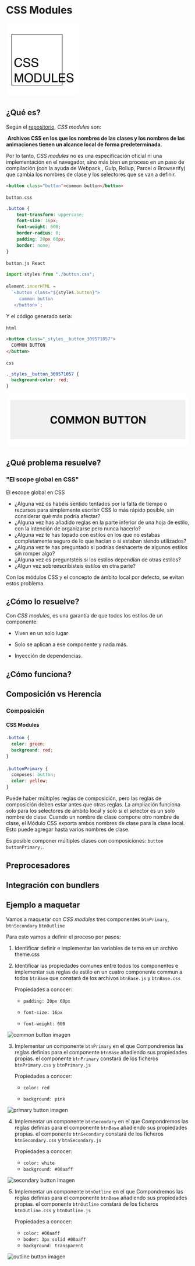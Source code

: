 # CSS Modules

![css modules logo](images/css-modules-logo.png)

## ¿Qué es?



Según el [repositorio](https://github.com/css-modules/css-modules), *CSS modules* son:

​     **Archivos CSS en los que los nombres de las clases y los nombres de las animaciones tienen un alcance local de forma predeterminada.**

Por lo tanto, *CSS modules* no es una especificación oficial ni una implementación en el navegador, sino más bien un proceso en un paso de compilación (con la ayuda de Webpack , Gulp, Rollup, Parcel o Browserify) que cambia los nombres de clase y los selectores que se van a definir.



```html
<button class="button">common button</button>
```



`button.css`

```css
.button {
  	text-transform: uppercase;
	font-size: 16px;
	font-weight: 600;
	border-radius: 0;
	padding: 20px 60px;
	border: none;
}
```



`button.js React`

```javascript
import styles from "./button.css";

element.innerHTML = 
  `<button class="${styles.button}">
     common button
   </button>`;
```



Y el código generado sería:



`html`

```html
<button class="_styles__button_309571057">
  COMMON BUTTON
</button>
```

`css`

```css
._styles__button_309571057 {
  background-color: red;
}
```





![common buttonn](images/common-button.png)





## ¿Qué problema resuelve?



 ### "El scope global en CSS"

El escope global en CSS 



* ¿Alguna vez os habéis sentido tentados por la falta de tiempo o recursos para simplemente escribir CSS lo más rápido posible, sin considerar qué más podría afectar? 
* ¿Alguna vez has añadido reglas en la parte inferior de una hoja de estilo, con la intención de organizarse pero nunca hacerlo? 
* ¿Alguna vez te has topado con estilos en los que no estabas completamente seguro de lo que hacían o si estaban siendo utilizados? 
* ¿Alguna vez te has preguntado si podrías deshacerte de algunos estilos sin romper algo? 
* ¿Alguna vez os preguntsteis si los estilos dependían de otras estilos? 
* ¿Algun vez sobreescribisteis estilos en otra parte?



Con los módulos CSS y el concepto de ámbito local por defecto, se evitan estos problema.



## ¿Cómo lo resuelve?



Con *CSS modules*, es una garantía de que todos los estilos de un componente: 

- Viven en un solo lugar

- Solo se aplican a ese componente y nada más. 

- Inyección de dependencias.

  

## ¿Cómo funciona?





## Composición vs Herencia



### Composición



#### CSS Modules



```css
.button {
  color: green;
  background: red;
}

.buttonPrimary {
  composes: button;
  color: yellow;
}
```

Puede haber múltiples reglas de composición, pero las reglas de composición deben estar antes que otras reglas. La ampliación funciona solo para los selectores de ámbito local y solo si el selector es un solo nombre de clase. Cuando un nombre de clase compone otro nombre de clase, el Módulo CSS exporta ambos nombres de clase para la clase local. Esto puede agregar hasta varios nombres de clase.

Es posible componer múltiples clases con composiciones: `button buttonPrimary;`.



## Preprocesadores





## Integración con bundlers





## Ejemplo a maquetar



Vamos  a maquetar con *CSS modules* tres componentes  `btnPrimary`, `btnSecondary` `btnOutline`



Para esto vamos a definir el proceso por pasos:



1. Identificar definir e implementar las variables de tema en un archivo theme.css

2. Identificar las propiedades comunes entre todos los componentes e implementar sus reglas de estilo en un cuatro componente commun a todos `btnBase` que constará de los archivos `btnBase.js` y `btnBase.css`

   

   Propiedades a conocer:

   * `padding: 20px 60px` 

   * `font-size: 16px`

   * `font-weight: 600`

   

​       ![common button imagen](/home/javierlopez/Coding/css-modules-talk/images/common-button.png)



3. Implementar un componente `btnPrimary`  en el que Compondremos las reglas definias para el componente `btnBase` añadiendo sus propiedades propias. el componente `btnPrimary` constará de los ficheros `btnPrimary.css` y `btnPrimary.js`

   

   Propiedades a conocer:

   - `color: red` 

   - `background: pink`



​       ![primary button imagen](/home/javierlopez/Coding/css-modules-talk/images/primary-button.png)



4. Implementar un componente `btnSecondary`  en el que Compondremos las reglas definias para el componente `btnBase` añadiendo sus propiedades propias. el componente `btnSecondary` constará de los ficheros `btnSecondary.css` y `btnSecondary.js`

   

   Propiedades a conocer:

   - `color: white  `
   - `background: #00aaff`

   

​       ![secondary button imagen](/home/javierlopez/Coding/css-modules-talk/images/secondary-button.png)



5. Implementar un componente `btnOutline`  en el que Compondremos las reglas definias para el componente `btnBase` añadiendo sus propiedades propias. el componente `btnOutline` constará de los ficheros `btnOutline.css` y `btnOutline.js`

   

   Propiedades a conocer:

   - `color: #00aaff` 
   - `boder: 3px solid #00aaff`
   - `background: transparent`

   

​       ![outline button imagen](/home/javierlopez/Coding/css-modules-talk/images/outline-button.png)


